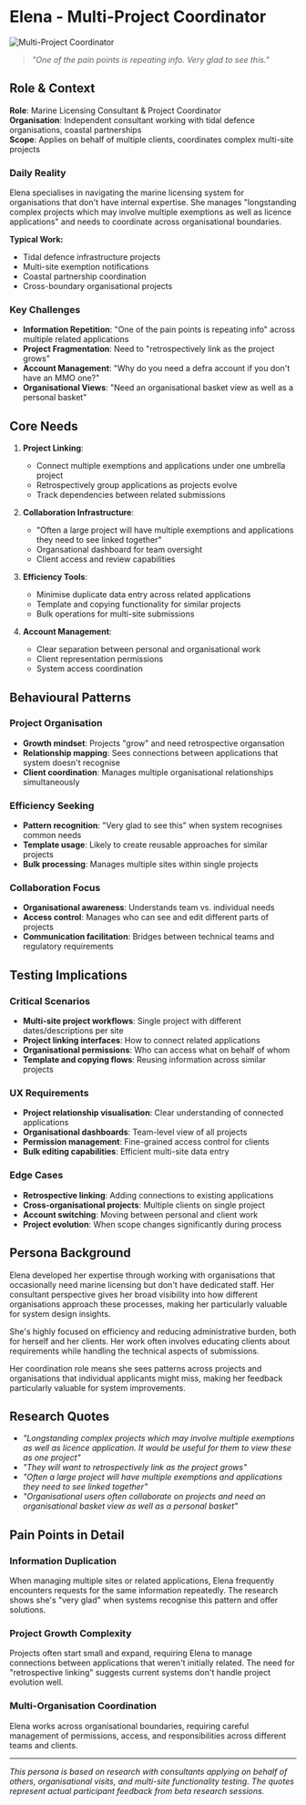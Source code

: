 # Elena - Multi-Project Coordinator

![Multi-Project Coordinator](https://via.placeholder.com/800x400?text=Elena+-+Multi-Project+Coordinator)

> _"One of the pain points is repeating info. Very glad to see this."_

## Role & Context

**Role**: Marine Licensing Consultant & Project Coordinator  
**Organisation**: Independent consultant working with tidal defence organisations, coastal partnerships  
**Scope**: Applies on behalf of multiple clients, coordinates complex multi-site projects

### Daily Reality

Elena specialises in navigating the marine licensing system for organisations that don't have internal expertise. She manages "longstanding complex projects which may involve multiple exemptions as well as licence applications" and needs to coordinate across organisational boundaries.

**Typical Work:**

- Tidal defence infrastructure projects
- Multi-site exemption notifications
- Coastal partnership coordination
- Cross-boundary organisational projects

### Key Challenges

- **Information Repetition**: "One of the pain points is repeating info" across multiple related applications
- **Project Fragmentation**: Need to "retrospectively link as the project grows"
- **Account Management**: "Why do you need a defra account if you don't have an MMO one?"
- **Organisational Views**: "Need an organisational basket view as well as a personal basket"

## Core Needs

1. **Project Linking**:

   - Connect multiple exemptions and applications under one umbrella project
   - Retrospectively group applications as projects evolve
   - Track dependencies between related submissions

2. **Collaboration Infrastructure**:

   - "Often a large project will have multiple exemptions and applications they need to see linked together"
   - Organsational dashboard for team oversight
   - Client access and review capabilities

3. **Efficiency Tools**:

   - Minimise duplicate data entry across related applications
   - Template and copying functionality for similar projects
   - Bulk operations for multi-site submissions

4. **Account Management**:
   - Clear separation between personal and organisational work
   - Client representation permissions
   - System access coordination

## Behavioural Patterns

### Project Organisation

- **Growth mindset**: Projects "grow" and need retrospective organsation
- **Relationship mapping**: Sees connections between applications that system doesn't recognise
- **Client coordination**: Manages multiple organisational relationships simultaneously

### Efficiency Seeking

- **Pattern recognition**: "Very glad to see this" when system recognises common needs
- **Template usage**: Likely to create reusable approaches for similar projects
- **Bulk processing**: Manages multiple sites within single projects

### Collaboration Focus

- **Organisational awareness**: Understands team vs. individual needs
- **Access control**: Manages who can see and edit different parts of projects
- **Communication facilitation**: Bridges between technical teams and regulatory requirements

## Testing Implications

### Critical Scenarios

- **Multi-site project workflows**: Single project with different dates/descriptions per site
- **Project linking interfaces**: How to connect related applications
- **Organisational permissions**: Who can access what on behalf of whom
- **Template and copying flows**: Reusing information across similar projects

### UX Requirements

- **Project relationship visualisation**: Clear understanding of connected applications
- **Organisational dashboards**: Team-level view of all projects
- **Permission management**: Fine-grained access control for clients
- **Bulk editing capabilities**: Efficient multi-site data entry

### Edge Cases

- **Retrospective linking**: Adding connections to existing applications
- **Cross-organisational projects**: Multiple clients on single project
- **Account switching**: Moving between personal and client work
- **Project evolution**: When scope changes significantly during process

## Persona Background

Elena developed her expertise through working with organisations that occasionally need marine licensing but don't have dedicated staff. Her consultant perspective gives her broad visibility into how different organisations approach these processes, making her particularly valuable for system design insights.

She's highly focused on efficiency and reducing administrative burden, both for herself and her clients. Her work often involves educating clients about requirements while handling the technical aspects of submissions.

Her coordination role means she sees patterns across projects and organisations that individual applicants might miss, making her feedback particularly valuable for system improvements.

## Research Quotes

- _"Longstanding complex projects which may involve multiple exemptions as well as licence application. It would be useful for them to view these as one project"_
- _"They will want to retrospectively link as the project grows"_
- _"Often a large project will have multiple exemptions and applications they need to see linked together"_
- _"Organisational users often collaborate on projects and need an organisational basket view as well as a personal basket"_

## Pain Points in Detail

### Information Duplication

When managing multiple sites or related applications, Elena frequently encounters requests for the same information repeatedly. The research shows she's "very glad" when systems recognise this pattern and offer solutions.

### Project Growth Complexity

Projects often start small and expand, requiring Elena to manage connections between applications that weren't initially related. The need for "retrospective linking" suggests current systems don't handle project evolution well.

### Multi-Organisation Coordination

Elena works across organisational boundaries, requiring careful management of permissions, access, and responsibilities across different teams and clients.

---

_This persona is based on research with consultants applying on behalf of others, organisational visits, and multi-site functionality testing. The quotes represent actual participant feedback from beta research sessions._
